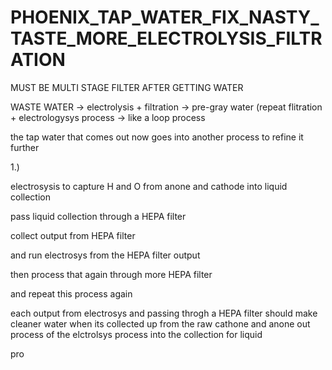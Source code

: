 # PHOENIX_TAP_WATER_FIX_NASTY_TASTE_MORE_ELECTROLYSIS_FILTRATION

MUST BE MULTI STAGE FILTER AFTER GETTING WATER

WASTE WATER -> electrolysis + filtration -> pre-gray water (repeat flitration + electrologysys process -> like a loop process 

the tap water that comes out now goes into another process to refine it further


1.)

electrosysis to capture H and O from anone and cathode into liquid collection 

pass liquid collection through a HEPA filter

collect output from HEPA filter

and run electrosys from the HEPA filter output 


then process that again through more HEPA filter

and repeat this process again

each output from electrosys and passing throgh a HEPA filter should make cleaner water when its collected up from the raw cathone and anone out process of the elctrolsys process into the collection for liquid





pro

